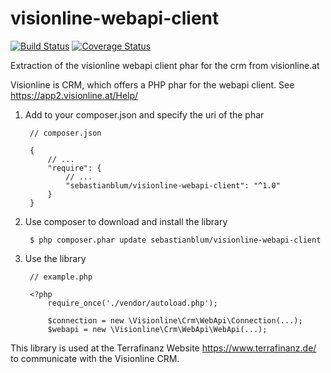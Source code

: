 visionline-webapi-client
========================

[![Build Status](https://travis-ci.org/sblum/visionline-webapi-client.svg?branch=master)](https://travis-ci.org/sblum/visionline-webapi-client)
[![Coverage Status](https://coveralls.io/repos/github/sblum/visionline-webapi-client/badge.svg?branch=master)](https://coveralls.io/github/sblum/visionline-webapi-client?branch=master)

Extraction of the visionline webapi client phar for the crm from visionline.at

Visionline is CRM, which offers a PHP phar for the webapi client.
See https://app2.visionline.at/Help/

1. Add to your composer.json and specify the uri of the phar
	
		// composer.json

 		{
    		// ...
    		"require": {
        		// ...
        		"sebastianblum/visionline-webapi-client": "^1.0"
    		}
 		}


2. Use composer to download and install the library

		$ php composer.phar update sebastianblum/visionline-webapi-client

	
3. Use the library 

		// example.php

		<?php
			require_once('./vendor/autoload.php');
		
			$connection = new \Visionline\Crm\WebApi\Connection(...);
			$webapi = new \Visionline\Crm\WebApi\WebApi(...);
			
This library is used at the Terrafinanz Website https://www.terrafinanz.de/ to communicate with the Visionline CRM.		
		
		

